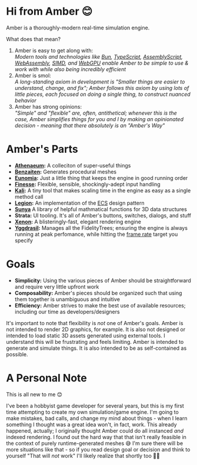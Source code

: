 # Hi from Amber 😊

Amber is a thoroughly-modern real-time simulation engine.

What does that mean?

1. Amber is easy to get along with:<br>
  _Modern tools and technologies like [Bun](https://bun.sh/), [TypeScript](https://www.typescriptlang.org/), [AssemblyScript](https://www.assemblyscript.org/), [WebAssembly](https://webassembly.org/), [SIMD](https://github.com/WebAssembly/simd), and [WebGPU](https://developer.mozilla.org/en-US/docs/Web/API/WebGPU_API) enable Amber to be simple to use & work with while also being incredibly efficient_
1. Amber is smol:<br>
  _A long-standing axiom in development is "Smaller things are easier to understand, change, and fix"; Amber follows this axiom by using lots of little pieces, each focused on doing a single thing, to construct nuanced behavior_
1. Amber has strong opinions:<br>
  _"Simple" and "flexible" are, often, antithetical; whenever this is the case, Amber simplifies things for you and I by making an opinionated decision - meaning that there absolutely is an "Amber's Way"_

# Amber's Parts

* **[Athenaeum](./src/Athenaeum):** A colleciton of super-useful things
* **[Benzaiten](./src/Benzaiten):** Generates procedural meshes
* **[Eunomia](./src/Eunomia):** Just a little thing that keeps the engine in good running order
* **[Finesse](./src/Finesse):** Flexible, sensible, shockingly-adept input handling
* **[Kali](./src/Kali):** A tiny tool that makes scaling time in the engine as easy as a single method call
* **[Legion](./src/Legion):** An implementation of the [ECS](https://en.wikipedia.org/wiki/Entity_component_system) design pattern
* **[Sunya](./src/Sunya)** A library of helpful mathmatical functions for 3D data structures
* **Strata:** UI tooling. It's all of Amber's buttons, switches, dialogs, and stuff
* **[Xenon](./src/Xenon):** A blisteringly-fast, elegant rendering engine
* **[Yggdrasil](./src/Yggdrasil):** Manages all the FidelityTrees; ensuring the engine is always running at peak perfomance, while hitting the [frame rate](https://www.ign.com/articles/2014/11/05/understanding-frame-rate-and-its-importance) target you specify

# Goals

* **Simplicity:** Using the various pieces of Amber should be straightforward and require very little upfront work
* **Composability:** Amber's pieces should be organized such that using them together is unambiguous and intuitive
* **Efficiency:** Amber strives to make the best use of available resources; including our time as developers/designers

It's important to note that flexibility is _not_ one of Amber's goals. Amber is not intended to render 2D graphics, for example. It is also not designed or intended to load static 3D assets generated using external tools. I understand this will be frustrating and feels limiting. Amber is intended to generate and simulate things. It is also intended to be as self-contained as possible.

# A Personal Note

This is all new to me 😊

I've been a hobbyist game developer for several years, but this is my first time attempting to create my own simulation/game engine. I'm going to make mistakes, bad calls, and change my mind about things - when I learn something I thought was a great idea won't, in fact, work. This already happened, actually; I originally thought Amber could do all instanced *and* indexed rendering. I found out the hard way that that isn't really feasible in the context of purely runtime-generated meshes 😅 I'm sure there will be more situations like that - so if you read design goal or decision and think to yourself "That will *not* work" I'll likely realize that shortly too 👍🏻

